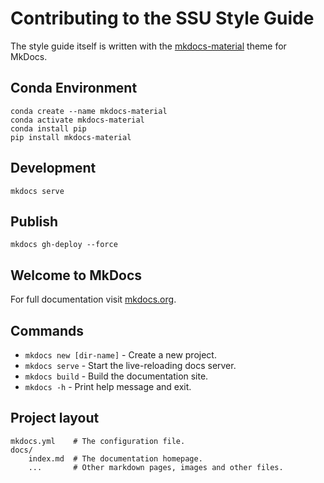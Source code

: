 # Contributing to the SSU Style Guide

The style guide itself is written with the [mkdocs-material](https://jamstackthemes.dev/demo/theme/mkdocs-material/) theme for MkDocs.

## Conda Environment

    conda create --name mkdocs-material
    conda activate mkdocs-material
    conda install pip
    pip install mkdocs-material

## Development

    mkdocs serve

## Publish

    mkdocs gh-deploy --force

## Welcome to MkDocs

For full documentation visit [mkdocs.org](https://www.mkdocs.org).

## Commands

* `mkdocs new [dir-name]` - Create a new project.
* `mkdocs serve` - Start the live-reloading docs server.
* `mkdocs build` - Build the documentation site.
* `mkdocs -h` - Print help message and exit.

## Project layout

    mkdocs.yml    # The configuration file.
    docs/
        index.md  # The documentation homepage.
        ...       # Other markdown pages, images and other files.

